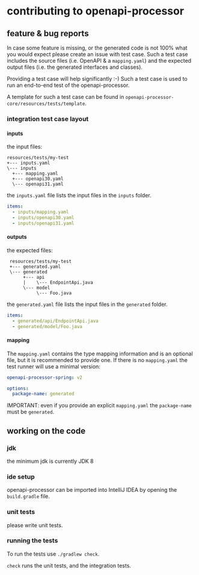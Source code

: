 # contributing to openapi-processor

## feature & bug reports

In case some feature is missing, or the generated code is not 100% what you would expect please create an issue with test case. Such a test case includes the source files (i.e. OpenAPI & a `mapping.yaml`) and the expected output files (i.e. the generated interfaces and classes).

Providing a test case will help significantly :-) Such a test case is used to run an end-to-end test of the openapi-processor. 

A template for such a test case can be found in `openapi-processor-core/resources/tests/template`.

### integration test case layout

#### inputs

the input files:

```
resources/tests/my-test
+--- inputs.yaml
\--- inputs
  +--- mapping.yaml
  +--- openapi30.yaml
  \--- openapi31.yaml
```

the `inputs.yaml` file lists the input files in the `inputs` folder.

```yaml
items:
  - inputs/mapping.yaml
  - inputs/openapi30.yaml
  - inputs/openapi31.yaml
```

#### outputs

the expected files:

```
 resources/tests/my-test
 +--- generated.yaml
 \--- generated
      +--- api
      |    \--- EndpointApi.java
      \--- model
           \--- Foo.java
```

the `generated.yaml` file lists the input files in the `generated` folder.

```yaml
items:
  - generated/api/EndpointApi.java
  - generated/model/Foo.java
```

#### mapping

The `mapping.yaml` contains the type mapping information and is an optional file, but it is recommended to provide one. If there is no `mapping.yaml` the test runner will use a minimal version: 

```yaml
openapi-processor-spring: v2

options:
  package-name: generated
```

IMPORTANT: even if you provide an explicit `mapping.yaml` the `package-name` must be `generated`. 


## working on the code

### jdk

the minimum jdk is currently JDK 8

### ide setup

openapi-processor can be imported into IntelliJ IDEA by opening the `build.gradle` file.

### unit tests

please write unit tests.
 
### running the tests

To run the tests use `./gradlew check`. 

`check` runs the unit tests, and the integration tests.
